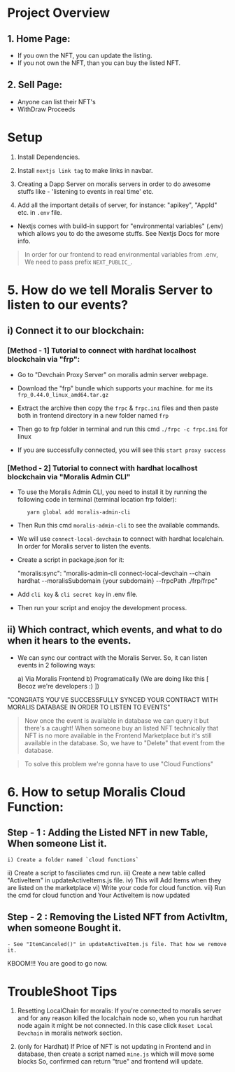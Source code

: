 # Project Overview

## 1. Home Page:
- If you own the NFT, you can update the listing.
- If you not own the NFT, than you can buy the listed NFT.

## 2. Sell Page:
- Anyone can list their NFT's
- WithDraw Proceeds

# Setup

1. Install Dependencies.

2. Install `nextjs link tag` to make links in navbar.

3. Creating a Dapp Server on moralis servers in order to do awesome stuffs like -  'listening to events in real time' etc.

4. Add all the important details of server, for instance: "apikey", "AppId" etc. in `.env` file.

  - Nextjs comes with build-in support for "environmental variables" (.env) which allows you to do the awesome stuffs. See Nextjs Docs for more info.

  > In order for our frontend to read environmental variables from .env,
    We need to pass prefix `NEXT_PUBLIC_`.

# 5. How do we tell Moralis Server to listen to our events?
   
   ## i) Connect it to our blockchain:

   ### [Method - 1] Tutorial to connect with hardhat localhost blockchain via "frp":

   - Go to "Devchain Proxy Server" on moralis admin server webpage.

   - Download the "frp" bundle which supports your machine. for me its `frp_0.44.0_linux_amd64.tar.gz` 

   - Extract the archive then copy the `frpc` & `frpc.ini` files and then paste both in frontend directory in a new folder named `frp`

   - Then go to frp folder in terminal and run this cmd `./frpc -c frpc.ini` for linux

   - If you are successfully connected, you will see this `start proxy success`

   ###  [Method - 2] Tutorial to connect with hardhat localhost blockchain via "Moralis Admin CLI"

   - To use the Moralis Admin CLI, you need to install it by running the following code in terminal (terminal location frp folder):

            yarn global add moralis-admin-cli
       
   - Then Run this cmd `moralis-admin-cli` to see the available commands. 

   - We will use `connect-local-devchain` to connect with hardhat localchain. In order for Moralis server to listen the events.

   - Create a script in package.json for it:
         
       "moralis:sync": "moralis-admin-cli connect-local-devchain --chain hardhat --moralisSubdomain {your subdomain} --frpcPath ./frp/frpc"

   - Add `cli key` & `cli secret key` in .env file.

   - Then run your script and enojoy the development process.
      

  ## ii) Which contract, which events, and what to do when it hears to the events.

   - We can sync our contract with the Moralis Server. So, it can listen events in 2 following ways:

     a) Via Moralis Frontend
     b) Programatically (We are doing like this [ Becoz we're developers :) ])

  "CONGRATS YOU'VE SUCCESSFULLY SYNCED YOUR CONTRACT WITH MORALIS DATABASE IN ORDER TO LISTEN TO EVENTS"

> Now once the event is available in database we can query it but there's a caught!
  When someone buy an listed NFT technically that NFT is no more available in the Frontend Marketplace but it's still available in the database. So, we have to "Delete" that event from the database. 

> To solve this problem we're gonna have to use "Cloud Functions"

# 6. How to setup Moralis Cloud Function:
  
  ## Step - 1 : Adding the Listed NFT in new Table, When someone List it.

    i) Create a folder named `cloud functions`
   ii) Create a script to fasciliates cmd run.
  iii) Create a new table called "ActiveItem" in updateActiveItems.js file.
   iv) This will Add Items when they are listed on the marketplace 
   vi) Write your code for cloud function.
  vii) Run the cmd for cloud function and Your ActiveItem is now updated

  ## Step - 2 : Removing the Listed NFT from ActivItm, when someone Bought it.

    - See "ItemCanceled()" in updateActiveItem.js file. That how we remove it.
   
  KBOOM!!! You are good to go now.

    
# TroubleShoot Tips

1. Resetting LocalChain for moralis:
   If you're connected to moralis server and for any reason killed the localchain node so, when you run hardhat node again it might be not connected. In this case click `Reset Local Devchain` in moralis network section.

2. (only for Hardhat) If Price of NFT is not updating in Frontend and in database, then create a script named `mine.js` which will move some blocks So, confirmed can return "true" and frontend will update.
